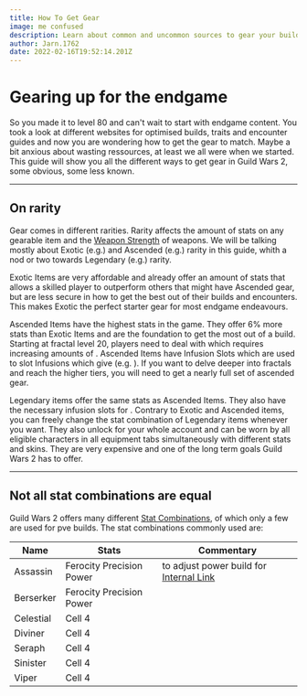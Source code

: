 ```yaml
---
title: How To Get Gear
image: me confused
description: Learn about common and uncommon sources to gear your builds.
author: Jarn.1762
date: 2022-02-16T19:52:14.201Z
---
```


# Gearing up for the endgame

So you made it to level 80 and can't wait to start with endgame content. You took a look at different websites for optimised builds, traits and encounter guides and now you are wondering how to get the gear to match. Maybe a bit anxious about wasting ressources, at least we all were when we started. This guide will show you all the different ways to get gear in Guild Wars 2, some obvious, some less known.

---

## On rarity

Gear comes in different rarities. Rarity affects the amount of stats on any gearable item and the [Weapon Strength](https://wiki.guildwars2.com/wiki/Weapon_Strength) of weapons. We will be talking mostly about Exotic (e.g.<Item name="Devona's Chestguard"/>) and Ascended (e.g.<Item name="Zojja's Breastplate"/>) rarity in this guide, whith a nod or two towards Legendary (e.g.<Item name="Perfected Envoy Jerkin"/>) rarity. 

Exotic Items are very affordable and already offer an amount of stats that allows a skilled player to outperform others that might have Ascended gear, but are less secure in how to get the best out of their builds and encounters. This makes Exotic the perfect starter gear for most endgame endeavours.

Ascended Items have the highest stats in the game. They offer 6% more stats than Exotic Items and are the foundation to get the most out of a build. Starting at fractal level 20, players need to deal with <Effect name="Agony"/> which requires increasing amounts of <Attribute name="Agony Resistance"/>. Ascended Items have Infusion Slots which are used to slot Infusions which give <Attribute name="Agony Resistance"/> (e.g. <Item name="+9 Agony Infusion"/>). If you want to delve deeper into fractals and reach the higher tiers, you will need to get a nearly full set of ascended gear.

Legendary items offer the same stats as Ascended Items. They also have the necessary infusion slots for <Attribute name="Agony Resistance"/>. Contrary to Exotic and Ascended items, you can freely change the stat combination of Legendary items whenever you want. They also unlock for your whole account and can be worn by all eligible characters in all equipment tabs simultaneously with different stats and skins. They are very expensive and one of the long term goals Guild Wars 2 has to offer.

---

## Not all stat combinations are equal

Guild Wars 2 offers many different [Stat Combinations](https://wiki.guildwars2.com/wiki/Attribute_combinations), of which only a few are used for pve builds. The stat combinations commonly used are:

| Name            | Stats  | Commentary |
| --------------- | -------| ---------------------------------------------- |
| Assassin        | Ferocity Precision Power  | to adjust power build for [Internal Link](/crit-cap) |
| Berserker       | Ferocity Precision Power  | |
| Celestial       | Cell 4 | |
| Diviner         | Cell 4 |
| Seraph          | Cell 4 |
| Sinister        | Cell 4 |
| Viper           | Cell 4 |
